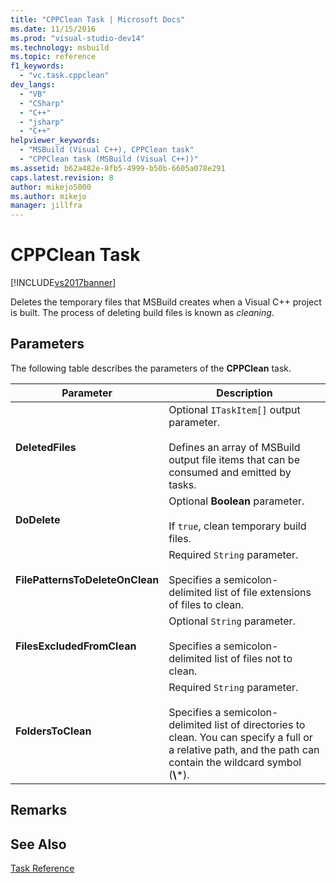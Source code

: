 ```yaml
---
title: "CPPClean Task | Microsoft Docs"
ms.date: 11/15/2016
ms.prod: "visual-studio-dev14"
ms.technology: msbuild
ms.topic: reference
f1_keywords: 
  - "vc.task.cppclean"
dev_langs: 
  - "VB"
  - "CSharp"
  - "C++"
  - "jsharp"
  - "C++"
helpviewer_keywords: 
  - "MSBuild (Visual C++), CPPClean task"
  - "CPPClean task (MSBuild (Visual C++))"
ms.assetid: b62a482e-8fb5-4999-b50b-6605a078e291
caps.latest.revision: 8
author: mikejo5000
ms.author: mikejo
manager: jillfra
---
```

# CPPClean Task
[!INCLUDE[vs2017banner](../includes/vs2017banner.md)]

Deletes the temporary files that MSBuild creates when a Visual C++ project is built. The process of deleting build files is known as *cleaning*.  

## Parameters  
 The following table describes the parameters of the **CPPClean** task.  

|            Parameter            |                                                                                                Description                                                                                                 |
|---------------------------------|------------------------------------------------------------------------------------------------------------------------------------------------------------------------------------------------------------|
|        **DeletedFiles**         |                               Optional `ITaskItem[]` output parameter.<br /><br /> Defines an array of MSBuild output file items that can be consumed and emitted by tasks.                                |
|          **DoDelete**           |                                                            Optional **Boolean** parameter.<br /><br /> If `true`, clean temporary build files.                                                             |
| **FilePatternsToDeleteOnClean** |                                            Required `String` parameter.<br /><br /> Specifies a semicolon-delimited list of file extensions of files to clean.                                             |
|   **FilesExcludedFromClean**    |                                                    Optional `String` parameter.<br /><br /> Specifies a semicolon-delimited list of files not to clean.                                                    |
|       **FoldersToClean**        | Required `String` parameter.<br /><br /> Specifies a semicolon-delimited list of directories to clean. You can specify a full or a relative path, and the path can contain the wildcard symbol (**\\**\*). |

## Remarks  

## See Also  
 [Task Reference](../msbuild/msbuild-task-reference.md)
